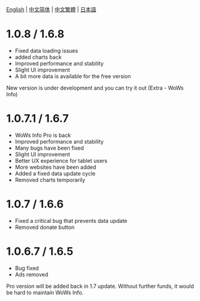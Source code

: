 [English](https://github.com/HenryQuan/WoWs-Info-Re/blob/master/log/en.md) | [中文简体](https://github.com/HenryQuan/WoWs-Info-Re/blob/master/log/zh.md) | [中文繁體](https://github.com/HenryQuan/WoWs-Info-Re/blob/master/log/zh-hant.md) | [日本語](https://github.com/HenryQuan/WoWs-Info-Re/blob/master/log/ja.md)

# 1.0.8 / 1.6.8
- Fixed data loading issues
- added charts back
- Improved performance and stability
- Slight UI improvement
- A bit more data is available for the free version

New version is under development and you can try it out (Extra - WoWs Info)

# 1.0.7.1 / 1.6.7
- WoWs Info Pro is back
- Improved performance and stability
- Many bugs have been fixed
- Slight UI improvement
- Better UX experience for tablet users
- More websites have been added
- Added a fixed data update cycle
- Removed charts temporarily

# 1.0.7 / 1.6.6
- Fixed a critical bug that prevents data update
- Removed donate button

# 1.0.6.7 / 1.6.5
- Bug fixed
- Ads removed

Pro version will be added back in 1.7 update. 
Without further funds, it would be hard to maintain WoWs Info.
